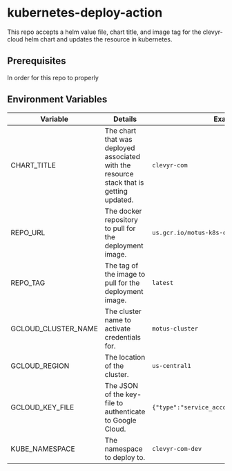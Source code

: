 # kubernetes-deploy-action
This repo accepts a helm value file, chart title, and image tag for the clevyr-cloud 
helm chart and updates the resource in kubernetes.

## Prerequisites
In order for this repo to properly 

## Environment Variables

| Variable            | Details                                                                                 | Example                                       |
|---------------------|-----------------------------------------------------------------------------------------|-----------------------------------------------|
| CHART_TITLE         | The chart that was deployed associated with the resource stack that is getting updated. | `clevyr-com`                                  |
| REPO_URL            | The docker repository to pull for the deployment image.                                 | `us.gcr.io/motus-k8s-cluster/clevyr-com`      |
| REPO_TAG            | The tag of the image to pull for the deployment image.                                  | `latest`                                      |
| GCLOUD_CLUSTER_NAME | The cluster name to activate credentials for.                                           | `motus-cluster`                               |
| GCLOUD_REGION       | The location of the cluster.                                                            | `us-central1`                                 |
| GCLOUD_KEY_FILE     | The JSON of the key-file to authenticate to Google Cloud.                               | `{"type":"service_account","project_id":...}` |
| KUBE_NAMESPACE      | The namespace to deploy to.                                                             | `clevyr-com-dev`                              |
